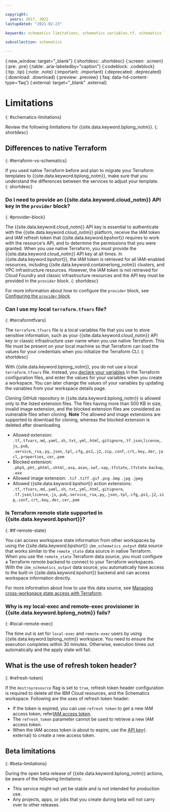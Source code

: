 ```yaml
---

copyright:
  years: 2017, 2021
lastupdated: "2021-02-23"

keywords: schematics limitations, schematics variables.tf, schematics local variables file, schematics local variable, schematics output.tf, schematics terraform.tfstate

subcollection: schematics

---
```

{:new_window: target="_blank"} 
{:shortdesc: .shortdesc}
{:screen: .screen}
{:pre: .pre}
{:table: .aria-labeledby="caption"}
{:codeblock: .codeblock}
{:tip: .tip}
{:note: .note}
{:important: .important}
{:deprecated: .deprecated}
{:download: .download}
{:preview: .preview}
{:faq: data-hd-content-type='faq'}
{:external: target="_blank" .external}

# Limitations
{: #schematics-limitations}

Review the following limitations for {{site.data.keyword.bplong_notm}}.
{: shortdesc}

## Differences to native Terraform
{: #terraform-vs-schematics}

If you used native Terraform before and plan to migrate your Terraform templates to {{site.data.keyword.bplong_notm}}, make sure that you understand the differences between the services to adjust your template.  
{: shortdesc}

### Do I need to provide an {{site.data.keyword.cloud_notm}} API key in the `provider` block?
{: #provider-block}

The {{site.data.keyword.cloud_notm}} API key is essential to authenticate with the {{site.data.keyword.cloud_notm}} platform, receive the IAM token and IAM refresh token that {{site.data.keyword.bpshort}} requires to work with the resource's API, and to determine the permissions that you were granted. When you use native Terraform, you must provide the {{site.data.keyword.cloud_notm}} API key at all times. In {{site.data.keyword.bpshort}}, the IAM token is retrieved for all IAM-enabled resources, including {{site.data.keyword.containerlong_notm}} clusters, and VPC infrastructure resources. However, the IAM token is not retrieved for Cloud Foundry and classic infrastructure resources and the API key must be provided in the `provider` block.
{: shortdesc}

For more information about how to configure the `provider` block, see [Configuring the `provider` block](/docs/schematics?topic=schematics-create-tf-config#configure-provider). 

### Can I use my local `terraform.tfvars` file?
{: #terraformtfvars}

The `terraform.tfvars` file is a local variables file that you use to store sensitive information, such as your {{site.data.keyword.cloud_notm}} API key or classic infrastructure user name when you use native Terraform. This file must be present on your local machine so that Terraform can load the values for your credentials when you initialize the Terraform CLI. 
{: shortdesc}

With {{site.data.keyword.bplong_notm}}, you do not use a local `terraform.tfvars` file. Instead, you [declare your variables](/docs/schematics?topic=schematics-create-tf-config#configure-variables) in the Terraform configuration files, and enter the values for your variables when you create a workspace. You can later change the values of your variables by updating the variables from your workspace details page. 

Cloning GitHub repository in {{site.data.keyword.bplong_notm}} is allowed only to the listed extension files. The files having more than 500 KB in size, invalid image extension, and the blocked extension files are considered as vulnerable files when cloning. **Note** The allowed and image extensions are supported to download for cloning, whereas the blocked extension is deleted after downloading.
- Allowed extension: `.tf`,`.tfvars`,`.md`,`.yaml`,`.sh`,`.txt`,`.yml`,`.html`,`.gitignore`,`.tf.json`,`license`,`.js`,`.pub`, `.service`,`_rsa`,`.py`,`.json`,`.tpl`,`.cfg`,`.ps1`,`.j2`,`.zip`,`.conf`,`.crt`,`.key`,`.der`,`.jacl`,`.properties`,`.cer`,`.pem`
- Blocked extension: `.php5`,`.pht`,`.phtml`,`.shtml`,`.asa`,`.asax`,`.swf`,`.xap`,`.tfstate`,`.tfstate.backup`,`.exe`
- Allowed image extension: `.tif` `.tiff` `.gif` `.png` `.bmp` `.jpg` `.jpeg`
- Allowed {{site.data.keyword.bpshort}} action extensions:  `.tf`,`.tfvars`,`.md`,`.yaml`,`.sh`,`.txt`,`.yml`,`.html`,`.gitignore`, `.tf.json`,`license`,`.js`,`.pub`,`.service`,`_rsa`,`.py`,`.json`,`.tpl`,`.cfg`,`.ps1`,`.j2`,`.zip`,`.conf`,`.crt`,`.key`,`.der`,`.cer`,`.pem`

### Is Terraform remote state supported in {{site.data.keyword.bpshort}}?
{: #tf-remote-state}

You can access workspace state information from other workspaces by using the {{site.data.keyword.bpshort}} `ibm_schematics_output` data source that works similar to the `remote_state` data source in native Terraform. When you use the `remote_state` Terraform data source, you must configure a Terraform remote backend to connect to your Terraform workspaces. With the `ibm_schematics_output` data source, you automatically have access to the built-in {{site.data.keyword.bpshort}} backend and can access workspace information directly.

For more information about how to use this data source, see [Managing cross-workspace state access with Terraform](/docs/schematics?topic=schematics-remote-state). 

### Why is my local-exec and remote-exec provisioner in {{site.data.keyword.bplong_notm}} fails?
{: #local-remote-exec}

The time out is set for `local-exec` and `remote-exec` users by using {{site.data.keyword.bplong_notm}} workspace. You need to ensure the execution completes within 30 minutes. Otherwise, execution times out automatically and the apply state will fail. 

## What is the use of refresh token header?
{: #refresh-token}

If the `destroyresource` flag is set to `true`, refresh token header configuration is required to delete all the IBM Cloud resources, and the Schematics workspace. Following are the uses of refresh token header:
- If the token is expired, you can use `refresh token` to get a new IAM access token, refer[IAM access token](/docs/schematics?topic=schematics-faqs#createworkspace-generate-tokens). 
- The `refresh_token` parameter cannot be used to retrieve a new IAM access token. 
- When the IAM access token is about to expire, use the [API key](https://cloud.ibm.com/apidocs/iam-identity-token-api#create-api-key){: external} to create a new access token.

## Beta limitations
{: #beta-limitations}

During the open beta release of {{site.data.keyword.bplong_notm}} actions, be aware of the following limitations:
* This service might not yet be stable and is not intended for production use. 
* Any projects, apps, or jobs that you create during beta will not carry over to other releases.

